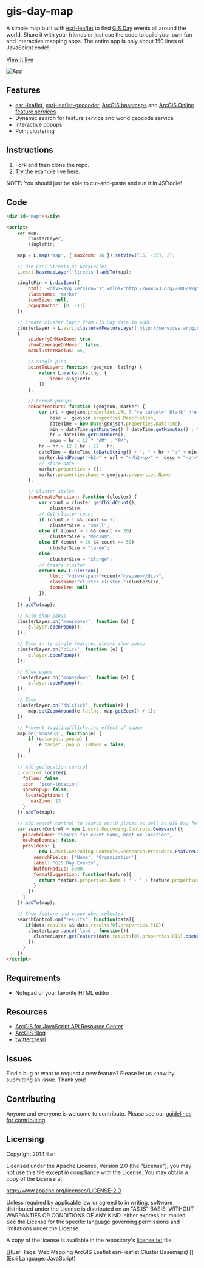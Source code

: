# gis-day-map

A simple map built with [esri-leaflet](https://github.com/Esri/esri-leaflet) to find [GIS Day](http://www.gisday.com/gis-day-map.html) events all around the world. Share it with your friends or just use the code to build your own fun and interactive mapping apps. The entire app is only about 150 lines of JavaScirpt code!

[View it live](http://esri.github.com/gis-day-map/index.html)

![App](https://raw.github.com/Esri/gis-day-map/master/gis-day-map.png)

## Features
* [esri-leaflet](https://github.com/Esri/esri-leaflet), [esri-leaflet-geocoder](https://github.com/Esri/esri-leaflet-geocoder), [ArcGIS basemaps](http://www.arcgis.com/features/maps/index.html) and [ArcGIS Online feature services](https://developers.arcgis.com/en/features/cloud-storage/)
* Dynamic search for feature service and world geocode service
* Interactive popups
* Point clustering

## Instructions

1. Fork and then clone the repo. 
2. Try the example live [here](http://esri.github.com/gis-day-map/index.html).

NOTE: You should just be able to cut-and-paste and run it in JSFiddle!

## Code
```html
<div id="map"></div>

<script>
    var map,
        clusterLayer,
        singlePin;

    map = L.map('map', { maxZoom: 16 }).setView([15, -35], 2);

    // Use Esri Streets or GrayLables
    L.esri.basemapLayer('Streets').addTo(map);

    singlePin = L.divIcon({
        html: '<div><svg version="1" xmlns="http://www.w3.org/2000/svg" viewBox="0 0 100 100"><circle cx="50" cy="50" r="50"/></svg></div>',
        className: 'marker',
        iconSize: null,
        popupAnchor: [0, -11]
    });

    // Create cluster layer from GIS Day data in AGOL
    clusterLayer = L.esri.clusteredFeatureLayer('http://services.arcgis.com/uCXeTVveQzP4IIcx/arcgis/rest/services/gisdaydata/FeatureServer/0', 
    {
        spiderfyOnMaxZoom: true,
        showCoverageOnHover: false,
        maxClusterRadius: 55,

        // Single pins
        pointToLayer: function (geojson, latlng) {
            return L.marker(latlng, {
                icon: singlePin
            });
        },

        // Format popups
        onEachFeature: function (geojson, marker) {
            var url = geojson.properties.URL ? "<a target='_blank' href='" + geojson.properties.URL.toString() + "'>" + geojson.properties.Name + "</a>" : geojson.properties.Name,
                desc =  geojson.properties.Description,
                dateTime = new Date(geojson.properties.DateTime),
                min = dateTime.getMinutes() ? dateTime.getMinutes() : "00",
                hr = dateTime.getUTCHours(),
                ampm = hr < 12 ? "AM" : "PM";
            hr = hr > 12 ? hr - 12 : hr;
            dateTime = dateTime.toDateString() + ", " + hr + ":" + min + " " + ampm;
            marker.bindPopup("<h2>" + url + "</h2><p>" +  desc + "<br>" + geojson.properties.Type + " " + geojson.properties.Audience + "</p></div><div class='popup-bottom'><p>DATE: " + dateTime + "</p><p>ADDRESS: " + geojson.properties.Address + "</p><div class='popup-host'><p>HOST: <a target='_top' href='mailto:" + geojson.properties.Email + "?subject=GIS Day Event'>" + geojson.properties.Organization + "</a></p></div></div>");
            // store data
            marker.properties = {};
            marker.properties.Name = geojson.properties.Name;
        },

        // Cluster styles
        iconCreateFunction: function (cluster) {
            var count = cluster.getChildCount(),
                clusterSize;
            // Get cluster count
            if (count > 1 && count <= 5)
                clusterSize = "small";
            else if (count > 5 && count <= 20)
                clusterSize = "medium";
            else if (count > 20 && count <= 50)
                clusterSize = "large";
            else
                clusterSize = "xlarge";
            // Create cluster
            return new L.DivIcon({
                html: "<div><span>"+count+"</span></div>",
                className:"cluster cluster-"+clusterSize,
                iconSize: null
            });
        }
    }).addTo(map);

    // Auto-show popup
    clusterLayer.on('mouseover', function (e) {
        e.layer.openPopup();
    });

    // Zoom in to single feature, always show popup
    clusterLayer.on('click', function (e) {
        e.layer.openPopup();
    });

    // Show popup
    clusterLayer.on('mousedown', function (e) {
        e.layer.openPopup();     
    }); 

    // Zoom
    clusterLayer.on('dblclick', function(e) {
        map.setZoomAround(e.latlng, map.getZoom() + 1);
    });

    // Prevent toggling/flickering effect of popup
    map.on('mouseup', function(e) {
        if (e.target._popup) {
            e.target._popup._isOpen = false;
        }
    });

    // Add geolocation control
    L.control.locate({
      follow: false,
      icon: 'icon-location',
      showPopup: false,
       locateOptions: {
         maxZoom: 13
      }
    }).addTo(map);

    // Add search control to search world places as well as GIS Day feature service
    var searchControl = new L.esri.Geocoding.Controls.Geosearch({
      placeholder: "Search for event name, host or location",
      useMapBounds: false,
      providers: [
            new L.esri.Geocoding.Controls.Geosearch.Providers.FeatureLayer('http://services.arcgis.com/uCXeTVveQzP4IIcx/arcgis/rest/services/gisdaydata/FeatureServer/0', {
          searchFields: ['Name', 'Organization'],
          label: 'GIS Day Events',
          bufferRadius: 5000,
          formatSuggestion: function(feature){
            return feature.properties.Name + ' - ' + feature.properties.Organization;
          }
        })
      ]
    }).addTo(map);

    // Show feature and popup when selected 
    searchControl.on("results", function(data){
       if(data.results && data.results[0].properties.FID){
        clusterLayer.once('load', function(){
          clusterLayer.getFeature(data.results[0].properties.FID).openPopup();
        });
      }
    });
</script>
```

## Requirements

* Notepad or your favorite HTML editor

## Resources

* [ArcGIS for JavaScript API Resource Center](http://developers.arcgis.com)
* [ArcGIS Blog](http://blogs.esri.com/esri/arcgis/)
* [twitter@esri](http://twitter.com/esrigeodev)

## Issues

Find a bug or want to request a new feature?  Please let us know by submitting an issue.  Thank you!

## Contributing

Anyone and everyone is welcome to contribute. Please see our [guidelines for contributing](https://github.com/esri/contributing).

## Licensing
Copyright 2014 Esri

Licensed under the Apache License, Version 2.0 (the "License");
you may not use this file except in compliance with the License.
You may obtain a copy of the License at

   http://www.apache.org/licenses/LICENSE-2.0

Unless required by applicable law or agreed to in writing, software
distributed under the License is distributed on an "AS IS" BASIS,
WITHOUT WARRANTIES OR CONDITIONS OF ANY KIND, either express or implied.
See the License for the specific language governing permissions and
limitations under the License.

A copy of the license is available in the repository's [license.txt]( https://raw.github.com/Esri/gis-day-map/master/license.txt) file.

[](Esri Tags: Web Mapping ArcGIS Leaflet esri-leaflet Cluster Basemaps)
[](Esri Language: JavaScript)
